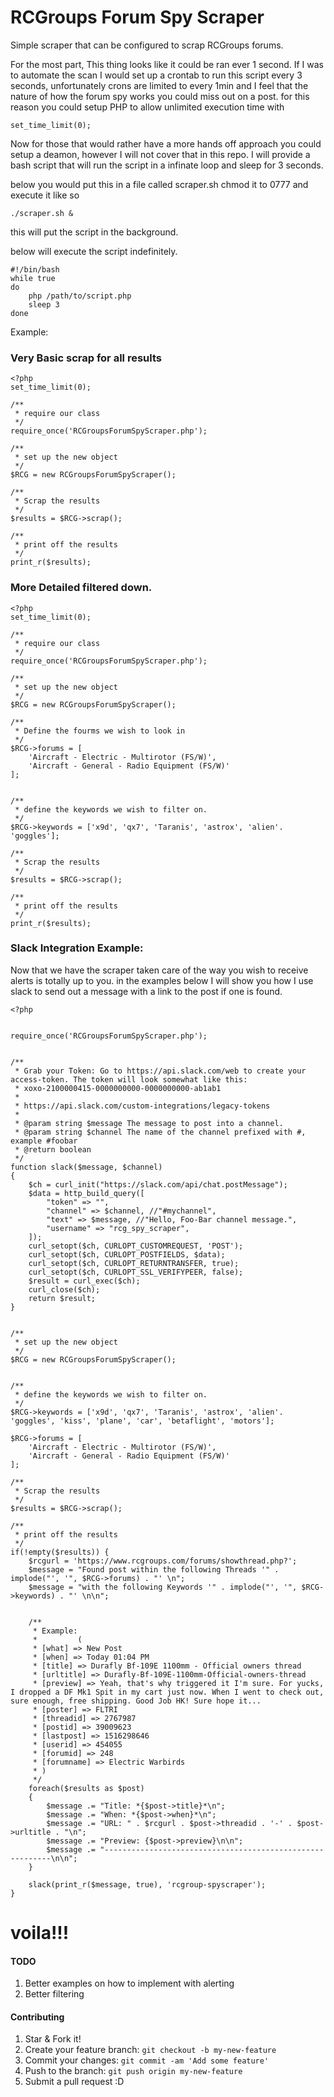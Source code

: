 # RCGroups Forum Spy Scraper

Simple scraper that can be configured to scrap RCGroups forums.

For the most part, This thing looks like it could be ran ever 1 second. If I was to automate the scan 
I would set up a crontab to run this script every 3 seconds, unfortunately crons are limited to every 1min and I feel
that the nature of how the forum spy works you could miss out on a post. for this reason you could setup PHP to allow
unlimited execution time with

```
set_time_limit(0);
```

Now for those that would rather have a more hands off approach you could setup a deamon, however I will not cover that 
in this repo. I will provide a bash script that will run the script in a infinate loop and sleep for 3 seconds.

below you would put this in a file called scraper.sh chmod it to 0777 and execute it like so

`./scraper.sh &` 

this will put the script in the background.

below will execute the script indefinitely.

```
#!/bin/bash
while true
do
	php /path/to/script.php
	sleep 3
done
```


Example: 

### Very Basic scrap for all results
```
<?php
set_time_limit(0);

/**
 * require our class 
 */
require_once('RCGroupsForumSpyScraper.php');

/**
 * set up the new object
 */
$RCG = new RCGroupsForumSpyScraper();

/**
 * Scrap the results
 */
$results = $RCG->scrap();

/**
 * print off the results
 */
print_r($results);
```

### More Detailed filtered down.
```
<?php
set_time_limit(0);

/**
 * require our class 
 */
require_once('RCGroupsForumSpyScraper.php');

/**
 * set up the new object
 */
$RCG = new RCGroupsForumSpyScraper();

/**
 * Define the fourms we wish to look in
 */
$RCG->forums = [
    'Aircraft - Electric - Multirotor (FS/W)',
    'Aircraft - General - Radio Equipment (FS/W)'
];


/**
 * define the keywords we wish to filter on.
 */
$RCG->keywords = ['x9d', 'qx7', 'Taranis', 'astrox', 'alien'. 'goggles'];

/**
 * Scrap the results
 */
$results = $RCG->scrap();

/**
 * print off the results
 */
print_r($results);
```

### Slack Integration Example:

Now that we have the scraper taken care of the way you wish to receive alerts is totally up to you. in the examples
below I will show you how I use slack to send out a message with a link to the post if one is found.


```
<?php


require_once('RCGroupsForumSpyScraper.php');


/**
 * Grab your Token: Go to https://api.slack.com/web to create your access-token. The token will look somewhat like this:
 * xoxo-2100000415-0000000000-0000000000-ab1ab1
 *
 * https://api.slack.com/custom-integrations/legacy-tokens
 *
 * @param string $message The message to post into a channel.
 * @param string $channel The name of the channel prefixed with #, example #foobar
 * @return boolean
 */
function slack($message, $channel)
{
    $ch = curl_init("https://slack.com/api/chat.postMessage");
    $data = http_build_query([
        "token" => "",
        "channel" => $channel, //"#mychannel",
        "text" => $message, //"Hello, Foo-Bar channel message.",
        "username" => "rcg_spy_scraper",
    ]);
    curl_setopt($ch, CURLOPT_CUSTOMREQUEST, 'POST');
    curl_setopt($ch, CURLOPT_POSTFIELDS, $data);
    curl_setopt($ch, CURLOPT_RETURNTRANSFER, true);
    curl_setopt($ch, CURLOPT_SSL_VERIFYPEER, false);
    $result = curl_exec($ch);
    curl_close($ch);
    return $result;
}


/**
 * set up the new object
 */
$RCG = new RCGroupsForumSpyScraper();


/**
 * define the keywords we wish to filter on.
 */
$RCG->keywords = ['x9d', 'qx7', 'Taranis', 'astrox', 'alien'. 'goggles', 'kiss', 'plane', 'car', 'betaflight', 'motors'];

$RCG->forums = [
    'Aircraft - Electric - Multirotor (FS/W)',
    'Aircraft - General - Radio Equipment (FS/W)'
];

/**
 * Scrap the results
 */
$results = $RCG->scrap();

/**
 * print off the results
 */
if(!empty($results)) {
    $rcgurl = 'https://www.rcgroups.com/forums/showthread.php?';
    $message = "Found post within the following Threads '" . implode("', '", $RCG->forums) . "' \n";
    $message = "with the following Keywords '" . implode("', '", $RCG->keywords) . "' \n\n";


    /**
     * Example:
     *         (
     * [what] => New Post
     * [when] => Today 01:04 PM
     * [title] => Durafly Bf-109E 1100mm - Official owners thread
     * [urltitle] => Durafly-Bf-109E-1100mm-Official-owners-thread
     * [preview] => Yeah, that's why triggered it I'm sure. For yucks, I dropped a DF Mk1 Spit in my cart just now. When I went to check out, sure enough, free shipping. Good Job HK! Sure hope it...
     * [poster] => FLTRI
     * [threadid] => 2767987
     * [postid] => 39009623
     * [lastpost] => 1516298646
     * [userid] => 454055
     * [forumid] => 248
     * [forumname] => Electric Warbirds
     * )
     */
    foreach($results as $post)
    {
        $message .= "Title: *{$post->title}*\n";
        $message .= "When: *{$post->when}*\n";
        $message .= "URL: " . $rcgurl . $post->threadid . '-' . $post->urltitle . "\n";
        $message .= "Preview: {$post->preview}\n\n";
        $message .= "----------------------------------------------------------\n\n";
    }

    slack(print_r($message, true), 'rcgroup-spyscraper');
}

```


# voila!!!


#### TODO 

1. Better examples on how to implement with alerting
2. Better filtering 

#### Contributing

1. Star & Fork it!
2. Create your feature branch: `git checkout -b my-new-feature`
3. Commit your changes: `git commit -am 'Add some feature'`
4. Push to the branch: `git push origin my-new-feature`
5. Submit a pull request :D



